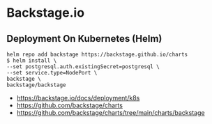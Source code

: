 # Backstage.io

## Deployment On Kubernetes (Helm)

```
helm repo add backstage https://backstage.github.io/charts
$ helm install \
--set postgresql.auth.existingSecret=postgresql \
--set service.type=NodePort \
backstage \
backstage/backstage
```

- https://backstage.io/docs/deployment/k8s
- https://github.com/backstage/charts
- https://github.com/backstage/charts/tree/main/charts/backstage
